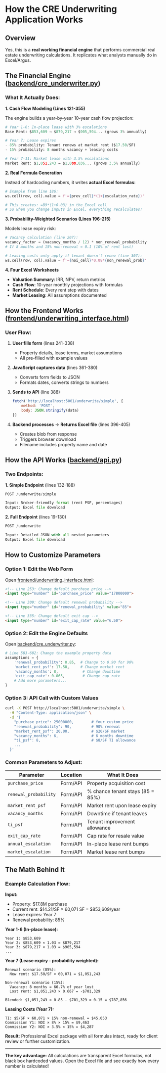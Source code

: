 # How the CRE Underwriting Application Works

## Overview

Yes, this is a **real working financial engine** that performs commercial real estate underwriting calculations. It replicates what analysts manually do in Excel/Argus.

## The Financial Engine ([backend/cre_underwriter.py](backend/cre_underwriter.py))

### What It Actually Does:

**1. Cash Flow Modeling (Lines 121-355)**

The engine builds a year-by-year 10-year cash flow projection:

```python
# Year 1-6: In-place lease with 3% escalations
Base Rent: $853,609 → $879,217 → $905,594... (grows 3% annually)

# Year 7: Lease expires
- 85% probability: Tenant renews at market rent ($17.50/SF)
- 15% probability: 8 months vacancy + leasing costs

# Year 7-11: Market lease with 3.5% escalations
Market Rent: $1,051,243 → $1,088,036... (grows 3.5% annually)
```

**2. Real Formula Generation**

Instead of hardcoding numbers, it writes **actual Excel formulas**:

```python
# Example from line 186:
ws.cell(row, col).value = f'={prev_cell}*(1+{escalation_rate})'

# This creates: =B9*(1+0.03) in the Excel cell
# So when you change inputs in Excel, everything recalculates!
```

**3. Probability-Weighted Scenarios (Lines 196-215)**

Models lease expiry risk:

```python
# Vacancy calculation (line 207):
vacancy_factor = (vacancy_months / 12) * non_renewal_probability
# If 8 months and 15% non-renewal = 0.1 (10% of rent lost)

# Leasing costs only apply if tenant doesn't renew (line 307):
ws.cell(row, col).value = f'={noi_cell}*0.08*{non_renewal_prob}'
```

**4. Four Excel Worksheets**

- **Valuation Summary**: IRR, NPV, return metrics
- **Cash Flow**: 10-year monthly projections with formulas
- **Rent Schedule**: Every rent step with dates
- **Market Leasing**: All assumptions documented

## How the Frontend Works ([frontend/underwriting_interface.html](frontend/underwriting_interface.html))

### User Flow:

1. **User fills form** (lines 241-338)
   - Property details, lease terms, market assumptions
   - All pre-filled with example values

2. **JavaScript captures data** (lines 361-380)
   - Converts form fields to JSON
   - Formats dates, converts strings to numbers

3. **Sends to API** (line 388)
   ```javascript
   fetch('http://localhost:5001/underwrite/simple', {
       method: 'POST',
       body: JSON.stringify(data)
   })
   ```

4. **Backend processes** → **Returns Excel file** (lines 396-405)
   - Creates blob from response
   - Triggers browser download
   - Filename includes property name and date

## How the API Works ([backend/api.py](backend/api.py))

### Two Endpoints:

**1. Simple Endpoint** (lines 132-188)
```python
POST /underwrite/simple

Input: Broker-friendly format (rent PSF, percentages)
Output: Excel file download
```

**2. Full Endpoint** (lines 19-130)
```python
POST /underwrite

Input: Detailed JSON with all nested parameters
Output: Excel file download
```

## How to Customize Parameters

### Option 1: Edit the Web Form

Open [frontend/underwriting_interface.html](frontend/underwriting_interface.html):

```html
<!-- Line 253: Change default purchase price -->
<input type="number" id="purchase_price" value="17800000">

<!-- Line 309: Change default renewal probability -->
<input type="number" id="renewal_probability" value="85">

<!-- Line 335: Change default exit cap -->
<input type="number" id="exit_cap_rate" value="6.50">
```

### Option 2: Edit the Engine Defaults

Open [backend/cre_underwriter.py](backend/cre_underwriter.py):

```python
# Line 583-602: Change the example property data
assumptions = {
    'renewal_probability': 0.85,  # Change to 0.90 for 90%
    'market_rent_psf': 17.50,     # Change market rent
    'vacancy_months': 8,           # Change downtime
    'exit_cap_rate': 0.065,        # Change cap rate
    # Add more parameters...
}
```

### Option 3: API Call with Custom Values

```bash
curl -X POST http://localhost:5001/underwrite/simple \
  -H "Content-Type: application/json" \
  -d '{
    "purchase_price": 25000000,        # Your custom price
    "renewal_probability": 90,         # 90% renewal
    "market_rent_psf": 20.00,          # $20/SF market
    "vacancy_months": 6,               # 6 months downtime
    "ti_psf": 8,                       # $8/SF TI allowance
    ...
  }'
```

### Common Parameters to Adjust:

| Parameter | Location | What It Does |
|-----------|----------|--------------|
| `purchase_price` | Form/API | Property acquisition cost |
| `renewal_probability` | Form/API | % chance tenant stays (85 = 85%) |
| `market_rent_psf` | Form/API | Market rent upon lease expiry |
| `vacancy_months` | Form/API | Downtime if tenant leaves |
| `ti_psf` | Form/API | Tenant improvement allowance |
| `exit_cap_rate` | Form/API | Cap rate for resale value |
| `annual_escalation` | Form/API | In-place lease rent bumps |
| `market_escalation` | Form/API | Market lease rent bumps |

## The Math Behind It

### Example Calculation Flow:

**Input:**
- Property: $17.8M purchase
- Current rent: $14.21/SF × 60,071 SF = $853,609/year
- Lease expires: Year 7
- Renewal probability: 85%

**Year 1-6 (In-place lease):**
```
Year 1: $853,609
Year 2: $853,609 × 1.03 = $879,217
Year 3: $879,217 × 1.03 = $905,594
...
```

**Year 7 (Lease expiry - probability weighted):**
```
Renewal scenario (85%):
  New rent: $17.50/SF × 60,071 = $1,051,243

Non-renewal scenario (15%):
  Vacancy: 8 months = 66.7% of year lost
  Lost rent: $1,051,243 × 0.667 = -$701,329

Blended: $1,051,243 × 0.85 - $701,329 × 0.15 = $787,856
```

**Leasing Costs (Year 7):**
```
TI: $5/SF × 60,071 × 15% non-renewal = $45,053
Commission Y1: NOI × 8% × 15% = $9,463
Commission Y2: NOI × 3.5% × 15% = $4,287
```

**Result:** Professional Excel package with all formulas intact, ready for client review or further customization.

---

**The key advantage:** All calculations are transparent Excel formulas, not black box hardcoded values. Open the Excel file and see exactly how every number is calculated!
